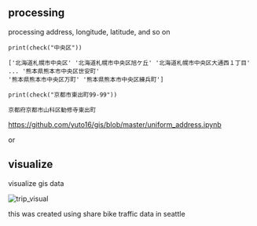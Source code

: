 ## processing
processing address, longitude, latitude, and so on

    print(check("中央区"))
  
    ['北海道札幌市中央区' '北海道札幌市中央区旭ケ丘' '北海道札幌市中央区大通西１丁目' ... '熊本県熊本市中央区世安町'
    '熊本県熊本市中央区万町' '熊本県熊本市中央区練兵町']
 
    print(check("京都市東出町99-99"))
    
    京都府京都市山科区勧修寺東出町

https://github.com/yuto16/gis/blob/master/uniform_address.ipynb

or

## visualize
visualize gis data

![trip_visual](https://user-images.githubusercontent.com/35923431/59565075-7cc95780-9089-11e9-889d-f83365221e4c.gif)

this was created using share bike traffic data in seattle
